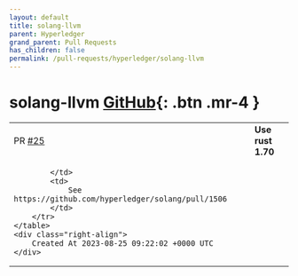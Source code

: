 ```yaml
---
layout: default
title: solang-llvm
parent: Hyperledger
grand_parent: Pull Requests
has_children: false
permalink: /pull-requests/hyperledger/solang-llvm
---
```


# solang-llvm <span class="fs-3 right-align">[GitHub](https://github.com/hyperledger/solang-llvm){: .btn .mr-4 }</span>


<div>
    <table>
        <tr>
            <td>
                PR <a href="https://github.com/hyperledger/solang-llvm/pull/25" class=".btn">#25</a>
            </td>
            <td>
                <b>
                    Use rust 1.70
                </b>
            </td>
        </tr>
        <tr>
            <td>
                
            </td>
            <td>
                See https://github.com/hyperledger/solang/pull/1506
            </td>
        </tr>
    </table>
    <div class="right-align">
        Created At 2023-08-25 09:22:02 +0000 UTC
    </div>
</div>

